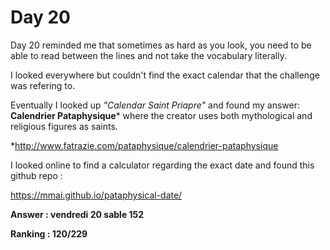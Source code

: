 # Day 20

Day 20 reminded me that sometimes as hard as you look, you need to be able to read between the lines and not take the vocabulary literally.

I looked everywhere but couldn't find the exact calendar that the challenge was refering to. 

Eventually I looked up *"Calendar Saint Priapre"* and found my answer: **Calendrier Pataphysique*** where the creator uses both mythological and religious figures as saints.

*http://www.fatrazie.com/pataphysique/calendrier-pataphysique

I looked online to find a calculator regarding the exact date and found this github repo : 

https://mmai.github.io/pataphysical-date/

**Answer : vendredi 20 sable 152**

**Ranking : 120/229**